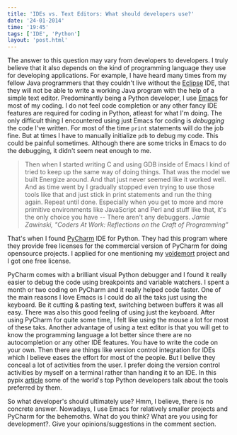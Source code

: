 ```yaml
---
title: 'IDEs vs. Text Editors: What should developers use?'
date: '24-01-2014'
time: '19:45'
tags: ['IDE', 'Python']
layout: 'post.html'
---
```


The answer to this question may vary from developers to developers. I truly believe that it also depends on the kind of programming language they use for developing applications. For example, I have heard many times from my fellow Java programmers that they couldn't live without the [Eclipse](http://www.eclipse.org/) IDE, that they will not be able to write a working Java program with the help of a simple text editor. Predominantly being a Python developer, I use [Emacs](http://www.gnu.org/software/emacs/) for most of my coding. I do not feel code completion or any other fancy IDE features are required for coding in Python, atleast for what I'm doing. The only difficult thing I encountered using just Emacs for coding is *debugging* the code I've written. For most of the time `print` statements will do the job fine. But at times I have to manually initialize `pdb` to debug my code. This could be painful sometimes. Although there are some tricks in Emacs to do the debugging, it didn't seem neat enough to me.

> Then when I started writing C and using GDB inside of Emacs I kind of tried to
> keep up the same way of doing things. That was the model we built Energize
> around. And that just never seemed like it worked well. And as time went by I
> gradually stopped even trying to use those tools like that and just stick in
> print statements and run the thing again. Repeat until done. Especially when
> you get to more and more primitive environments like JavaScript and Perl and
> stuff like that, it's the only choice you have -- There aren't any debuggers.
> <cite>Jamie Zawinski, "Coders At Work: Reflections on the Craft of Programming"
> </cite>

That's when I found [PyCharm](http://www.jetbrains.com/pycharm/) IDE for Python. They had this program where they provide free licenses for the commercial version of PyCharm for doing opensource projects. I applied for one mentioning my [voldemort](https://github.com/semk/voldemort) project and I got one free license.

PyCharm comes with a brilliant visual Python debugger and I found it really easier to debug the code using breakpoints and variable watchers. I spent a month or two coding on PyCharm and it really helped code faster. One of the main reasons I love Emacs is I could do all the taks just using the keyboard. Be it cutting & pasting text, switching between buffers it was all easy. There was also this good feeling of using just the keyboard. After using PyCharm for quite some time, I felt like using the mouse a lot for most of these taks. Another advantage of using a text editor is that you will get to know the programming language a lot better since there are no autocompletion or any other IDE features. You have to write the code on your own. Then there are things like version control integration for IDEs which I believe eases the effort for most of the people. But I belive they conceal a lot of activities from the user. I prefer doing the version control activities by myself on a terminal rather than handing it to an IDE. In this pypix [article](http://pypix.com/roundups/tools-python-super-stars/) some of the world's top Python developers talk about the tools preferred by them.

So what developer's should ultimately use? Hmm, I believe, there is no concrete answer. Nowadays, I use Emacs for relatively smaller projects and PyCharm for the behemoths. What do you think? What are you using for development?. Give your opinions/suggestions in the comment section.
